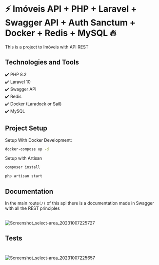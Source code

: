 # ⚡️ Imóveis API + PHP + Laravel + Swagger API + Auth Sanctum + Docker + Redis + MySQL 🔥

This is a project to Imóveis with API REST

## Technologies and Tools

✔️ PHP 8.2\
✔️ Laravel 10\
✔️ Swagger API\
✔️ Redis\
✔️ Docker (Laradock or Sail)\
✔️ MySQL

## Project Setup

Setup With Docker Development:

```sh
docker-compose up -d

```

Setup with Artisan

```sh
composer install

php artisan start
```

## Documentation

In the main route`(/)` of this api there is a documentation made in Swagger with all the REST principles<br><br>

![Screenshot_select-area_20231007225727](https://github.com/ezequidias/imoveis_api/assets/25870781/ce54d073-0edf-4a21-abdc-46eb452e70da)

## Tests<br><br>

![Screenshot_select-area_20231007225657](https://github.com/ezequidias/imoveis_api/assets/25870781/a1e4427a-4fdb-4f53-be72-b2d2422250b4)

